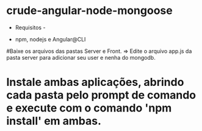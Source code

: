 # crude-angular-node-mongoose
- Requisitos -
* npm, nodejs e Angular@CLI

#Baixe os arquivos das pastas Server e Front.
=> Edite o arquivo app.js da pasta server para adicionar seu user e nenha do mongodb.


# Instale ambas aplicações, abrindo cada pasta pelo prompt de comando e execute com o comando 'npm install' em ambas.
